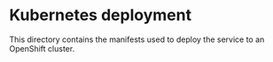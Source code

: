 # Kubernetes deployment

This directory contains the manifests used to deploy the service to an OpenShift cluster.
